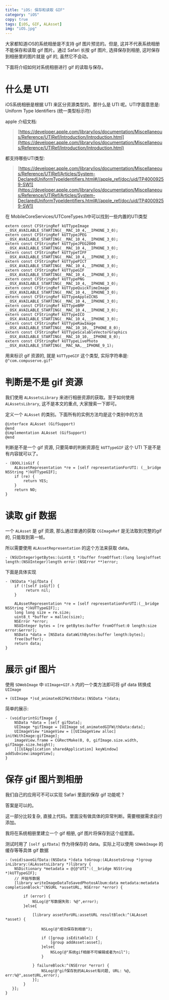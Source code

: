 ```yaml
---
title: "iOS: 保存和读取 GIF"
category: "iOS"
copy: true
tags: [iOS, GIF, ALAsset]
img: "iOS.jpg"
---
```

大家都知道iOS的系统相册是不支持 gif 图片预览的。但是, 这并不代表系统相册不能保存和读取 gif 图片。通过 Safari 长按 gif 图片, 选择保存到相册, 这时保存到相册里的图片就是 gif 的, 虽然它不会动。

下面将介绍如何对系统相册进行 gif 的读取与保存。

# 什么是 UTI

iOS系统相册是根据 UTI 来区分资源类型的。那什么是 UTI 呢。UTI字面意思是: Uniform Type Identifiers (统一类型标示符)

apple 介绍文档:
> [https://developer.apple.com/library/ios/documentation/Miscellaneous/Reference/UTIRef/Introduction/Introduction.html](https://developer.apple.com/library/ios/documentation/Miscellaneous/Reference/UTIRef/Introduction/Introduction.html)

都支持哪些UTI类型:

> [https://developer.apple.com/library/ios/documentation/Miscellaneous/Reference/UTIRef/Articles/System-DeclaredUniformTypeIdentifiers.html#//apple_ref/doc/uid/TP40009259-SW1](https://developer.apple.com/library/ios/documentation/Miscellaneous/Reference/UTIRef/Articles/System-DeclaredUniformTypeIdentifiers.html#//apple_ref/doc/uid/TP40009259-SW1)

在 MobileCoreServices/UTCoreTypes.h中可以找到一些内置的UTI类型


```objc
extern const CFStringRef kUTTypeImage                                __OSX_AVAILABLE_STARTING(__MAC_10_4,__IPHONE_3_0);
extern const CFStringRef kUTTypeJPEG                                 __OSX_AVAILABLE_STARTING(__MAC_10_4,__IPHONE_3_0);
extern const CFStringRef kUTTypeJPEG2000                             __OSX_AVAILABLE_STARTING(__MAC_10_4,__IPHONE_3_0);
extern const CFStringRef kUTTypeTIFF                                 __OSX_AVAILABLE_STARTING(__MAC_10_4,__IPHONE_3_0);
extern const CFStringRef kUTTypePICT                                 __OSX_AVAILABLE_STARTING(__MAC_10_4,__IPHONE_3_0);
extern const CFStringRef kUTTypeGIF                                  __OSX_AVAILABLE_STARTING(__MAC_10_4,__IPHONE_3_0);
extern const CFStringRef kUTTypePNG                                  __OSX_AVAILABLE_STARTING(__MAC_10_4,__IPHONE_3_0);
extern const CFStringRef kUTTypeQuickTimeImage                       __OSX_AVAILABLE_STARTING(__MAC_10_4,__IPHONE_3_0);
extern const CFStringRef kUTTypeAppleICNS                            __OSX_AVAILABLE_STARTING(__MAC_10_4,__IPHONE_3_0);
extern const CFStringRef kUTTypeBMP                                  __OSX_AVAILABLE_STARTING(__MAC_10_4,__IPHONE_3_0);
extern const CFStringRef kUTTypeICO                                  __OSX_AVAILABLE_STARTING(__MAC_10_4,__IPHONE_3_0);
extern const CFStringRef kUTTypeRawImage                             __OSX_AVAILABLE_STARTING(__MAC_10_10,__IPHONE_8_0);
extern const CFStringRef kUTTypeScalableVectorGraphics               __OSX_AVAILABLE_STARTING(__MAC_10_10,__IPHONE_8_0);
extern const CFStringRef kUTTypeLivePhoto                            __OSX_AVAILABLE_STARTING(__MAC_NA,__IPHONE_9_1);
```

用来标识 gif 资源的, 就是 `kUTTypeGIF` 这个类型, 实际字符串是: `@"com.compuserve.gif"`

# 判断是不是 gif 资源

我们使用 `ALAssetsLibrary` 来进行相册资源的获取。至于如何使用 `ALAssetsLibrary`, 这不是本文的重点, 大家搜索一下即可。

定义一个 `ALAsset` 的类别。下面所有的实例方法均是这个类别中的方法

```objc
@interface ALAsset (GifSupport)
@end
@implementation ALAsset (GifSupport)
@end
```

判断是不是一个 gif 资源, 只要简单的判断资源在 `kUTTypeGIF` 这个 UTI 下是不是有内容就可以了。

```objc
- (BOOL)isGif {
    ALAssetRepresentation *re = [self representationForUTI: (__bridge NSString *)kUTTypeGIF];
    if (re) {
        return YES;
    }
    return NO;
}
```

# 读取 gif 数据

一个 `ALAsset` 是 gif 资源, 那么通过普通的获取 `CGImageRef` 是无法取到完整的gif的, 只能取到第一帧。

所以需要使用 `ALAssetRepresentation` 的这个方法来获取 data。

```objc
- (NSUInteger)getBytes:(uint8_t *)buffer fromOffset:(long long)offset length:(NSUInteger)length error:(NSError **)error;
```

下面是具体实现

```objc
- (NSData *)gifData {
    if (![self isGif]) {
         return nil;
    }

    ALAssetRepresentation *re = [self representationForUTI:(__bridge NSString *)kUTTypeGIF];;
    long long size = re.size;
    uint8_t *buffer = malloc(size);
    NSError *error;
    NSUInteger bytes = [re getBytes:buffer fromOffset:0 length:size error:&error];
    NSData *data = [NSData dataWithBytes:buffer length:bytes];
    free(buffer);
    return data;
}
```

# 展示 gif 图片

使用 `SDWebImage` 中 `UIImage+GIF.h` 内的一个类方法即可将 gif data 转换成 `UIImage`

```objc
+ (UIImage *)sd_animatedGIFWithData:(NSData *)data;
```

简单的展示:

```objc
- (void)printGifImage {
    NSData *data = [self gifData];
    UIImage *gifImage = [UIImage sd_animatedGIFWithData:data];
    UIImageView *imageView = [[UIImageView alloc] initWithImage:gifImage];
    imageView.frame = CGRectMake(0, 0, gifImage.size.width, gifImage.size.height);
    [[[UIApplication sharedApplication] keyWindow] addSubview:imageView];
}
```

# 保存 gif 图片到相册

我们自己的应用可不可以实现 Safari 里面的保存 gif 功能呢？

答案是可以的。

这一部分比较复杂, 直接上代码。里面没有做具体的异常判断。需要根据需求自行添加。

我将在系统相册里建立一个 gif 相册, gif 图片将保存到这个组里面。

测试时用了 `[self gifData]` 作为待保存的 data。实际上可以使用 `SDWebImage` 的缓存等等具体 gif 数据

```objc
- (void)saveGifData:(NSData *)data toGroup:(ALAssetsGroup *)group inLibrary:(ALAssetsLibrary *)library {
    NSDictionary *metadata = @{@"UTI":(__bridge NSString *)kUTTypeGIF};
    // 开始写数据
    [library writeImageDataToSavedPhotosAlbum:data metadata:metadata completionBlock:^(NSURL *assetURL, NSError *error) {

        if (error) {
            NSLog(@"写数据失败: %@",error);
        }else{

            [library assetForURL:assetURL resultBlock:^(ALAsset *asset) {

                NSLog(@"成功保存到相册");

                if ([group isEditable]) {
                    [group addAsset:asset];
                }else{
                    NSLog(@"系统gif相册不可编辑或者为nil");
                }

            } failureBlock:^(NSError *error) {
                NSLog(@"gif保存到的ALAsset有问题, URL: %@, err:%@",assetURL,error);
            }];
        }
   }];
}
```

